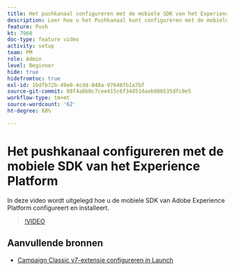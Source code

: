 ```yaml
---
title: Het pushkanaal configureren met de mobiele SDK van het Experience Platform
description: Leer hoe u het Pushkanaal kunt configureren met de mobiele SDK van Experience Cloud.
feature: Push
kt: 7960
doc-type: feature video
activity: setup
team: PM
role: Admin
level: Beginner
hide: true
hidefromtoc: true
exl-id: 1bdfb72b-49e0-4cdd-848a-97648fb1a7bf
source-git-commit: 88f4a8b0c7cee415c6f34d51daeb980535dfc0e5
workflow-type: tm+mt
source-wordcount: '62'
ht-degree: 88%

---
```



# Het pushkanaal configureren met de mobiele SDK van het Experience Platform

In deze video wordt uitgelegd hoe u de mobiele SDK van Adobe Experience Platform configureert en installeert.

>[!VIDEO](https://video.tv.adobe.com/v/27699?quality=12)


## Aanvullende bronnen

* [Campaign Classic v7-extensie configureren in Launch](https://aep-sdks.gitbook.io/docs/using-mobile-extensions/adobe-campaignclassic)
